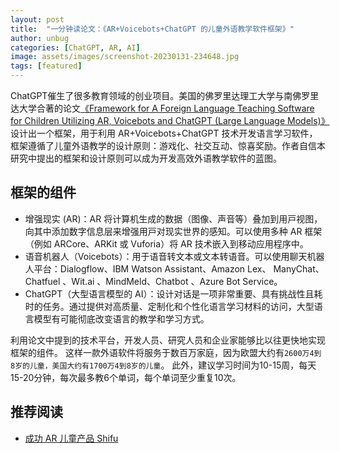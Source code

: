 ```yaml
---
layout: post
title:  "一分钟读论文：《AR+Voicebots+ChatGPT 的儿童外语教学软件框架》"
author: unbug
categories: [ChatGPT, AR, AI]
image: assets/images/screenshot-20230131-234648.jpg
tags: [featured]
---
```

ChatGPT催生了很多教育领域的创业项目。美国的佛罗里达理工大学与南佛罗里达大学合著的论文[《Framework for A Foreign Language Teaching Software for Children Utilizing AR, Voicebots and ChatGPT (Large Language Models)》][paper1-url]设计出一个框架，用于利用 AR+Voicebots+ChatGPT 技术开发语言学习软件，框架遵循了⼉童外语教学的设计原则：游戏化、社交互动、惊喜奖励。作者自信本研究中提出的框架和设计原则可以成为开发高效外语教学软件的蓝图。

## 框架的组件
- 增强现实 (AR)：AR 将计算机⽣成的数据（图像、声⾳等）叠加到⽤⼾视图，向其中添加数字信息层来增强⽤⼾对现实世界的感知。可以使⽤多种 AR 框架（例如 ARCore、ARKit 或 Vuforia）将 AR 技术嵌⼊到移动应⽤程序中。 
- 语音机器人（Voicebots）：用于语⾳转⽂本或⽂本转语⾳。可以使用聊天机器⼈平台：Dialogflow、IBM Watson Assistant、Amazon Lex、 ManyChat、Chatfuel 、Wit.ai 、MindMeld、Chatbot 、Azure Bot Service。
- ChatGPT（大型语言模型的 AI）：设计对话是⼀项⾮常重要、具有挑战性且耗时的任务。通过提供对高质量、定制化和个性化语言学习材料的访问，大型语言模型有可能彻底改变语言的教学和学习方式。

利用论文中提到的技术平台，开发人员、研究人员和企业家能够比以往更快地实现框架的组件。
这样一款外语软件将服务于数百万家庭，因为欧盟大约有`2600万4到8岁的儿童，美国大约有1700万4到8岁的儿童`。
此外，建议学习时间为10-15周，每天15-20分钟，每次最多教6个单词，每个单词至少重复10次。

## 推荐阅读
- [成功 AR 儿童产品 Shifu][links-1]


[paper1-url]: https://dergipark.org.tr/en/download/article-file/2864638
[links-1]: https://www.playshifu.com/